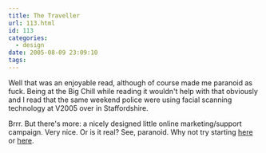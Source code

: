 ```yaml
---
title: The Traveller
url: 113.html
id: 113
categories:
  - design
date: 2005-08-09 23:09:10
tags:
---
```


Well that was an enjoyable read, although of course made me paranoid as fuck. Being at the Big Chill while reading it wouldn't help with that obviously and I read that the same weekend police were using facial scanning technology at V2005 over in Staffordshire. 

Brrr. But there's more: a nicely designed little online marketing/support campaign. Very nice. Or is it real? See, paranoid. Why not try starting [here](http://www.evergreen-foundation.com) or [here](http://www.geocities.com/judithstrand/).